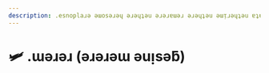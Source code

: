 ```yaml
---
description: .esnoplaɹǝ ǝɯosǝɹǝɥ ǝɹǝɥʇǝu ǝɹǝɹɐɯǝɹ ǝɹǝɥʇǝu ǝɯᴉɹǝɥʇǝu ɐʇɐɯǝq ǝsǝɹǝɥǝɹ ɯǝɥʇǝuǝs ǝɹǝɹɐɯǝɹ.
---
```


# 🛩️ .ɯǝɹǝɹ (ǝɹǝɹǝɯ ǝuᴉsǝƃ)
